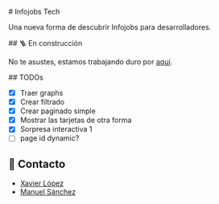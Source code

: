 # Infojobs Tech

Una nueva forma de descubrir Infojobs para desarrolladores.

## 🪜 En construcción

No te asustes, estamos trabajando duro por [aquí](https://infojobs-tech.vercel.app).

## TODOs

- [x] Traer graphs
- [x] Crear filtrado
- [x] Crear paginado simple
- [x] Mostrar las tarjetas de otra forma
- [x] Sorpresa interactiva 1
- [ ] page id dynamic?

## 📧 Contacto

- [Xavier López](https://github.com/xavierlopez)
- [Manuel Sánchez](https://github.com/manuelsanchezweb)
